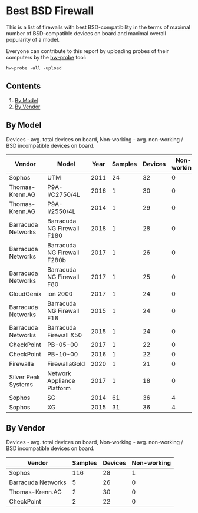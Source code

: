 Best BSD Firewall
=================

This is a list of firewalls with best BSD-compatibility in the terms of
maximal number of BSD-compatible devices on board and maximal overall
popularity of a model.

Everyone can contribute to this report by uploading probes of their computers
by the [hw-probe](https://github.com/linuxhw/hw-probe/blob/master/INSTALL.BSD.md) tool:

    hw-probe -all -upload

Contents
--------

1. [ By Model ](#by-model)
2. [ By Vendor ](#by-vendor)

By Model
--------

Devices     - avg. total devices on board,
Non-working - avg. non-working / BSD incompatible devices on board.

| Vendor               | Model                                            | Year | Samples | Devices | Non-working |
|----------------------|--------------------------------------------------|------|---------|---------|-------------|
| Sophos               | UTM                                              | 2011 | 24      | 32      | 0 |
| Thomas-Krenn.AG      | P9A-I/C2750/4L                                   | 2016 | 1       | 30      | 0 |
| Thomas-Krenn.AG      | P9A-I/2550/4L                                    | 2014 | 1       | 29      | 0 |
| Barracuda Networks   | Barracuda NG Firewall F180                       | 2018 | 1       | 28      | 0 |
| Barracuda Networks   | Barracuda NG Firewall F280b                      | 2017 | 1       | 26      | 0 |
| Barracuda Networks   | Barracuda NG Firewall F80                        | 2017 | 1       | 25      | 0 |
| CloudGenix           | ion 2000                                         | 2017 | 1       | 24      | 0 |
| Barracuda Networks   | Barracuda NG Firewall F18                        | 2015 | 1       | 24      | 0 |
| Barracuda Networks   | Barracuda Firewall X50                           | 2015 | 1       | 24      | 0 |
| CheckPoint           | PB-05-00                                         | 2017 | 1       | 22      | 0 |
| CheckPoint           | PB-10-00                                         | 2016 | 1       | 22      | 0 |
| Firewalla            | FirewallaGold                                    | 2020 | 1       | 21      | 0 |
| Silver Peak Systems  | Network Appliance Platform                       | 2017 | 1       | 18      | 0 |
| Sophos               | SG                                               | 2014 | 61      | 36      | 4 |
| Sophos               | XG                                               | 2015 | 31      | 36      | 4 |

By Vendor
---------

Devices     - avg. total devices on board,
Non-working - avg. non-working / BSD incompatible devices on board.

| Vendor               | Samples | Devices | Non-working |
|----------------------|---------|---------|-------------|
| Sophos               | 116     | 28      | 1 |
| Barracuda Networks   | 5       | 26      | 0 |
| Thomas-Krenn.AG      | 2       | 30      | 0 |
| CheckPoint           | 2       | 22      | 0 |
